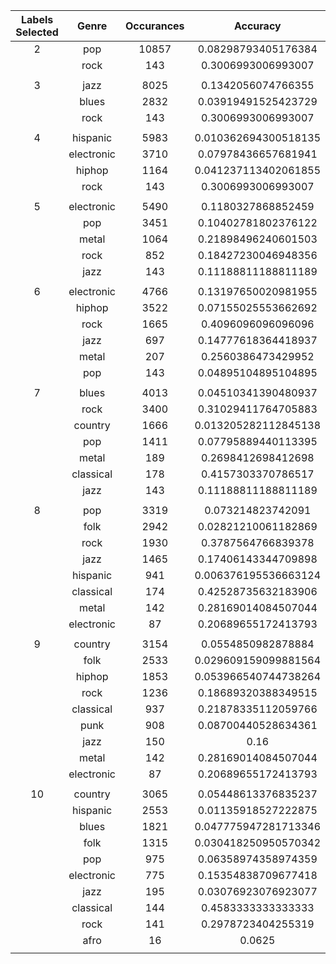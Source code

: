


  

|Labels Selected|Genre|Occurances|Accuracy|
| :---: | :---: | :---: | :---: |
|2|pop|10857|0.08298793405176384|
||rock|143|0.3006993006993007|
|||||
|3|jazz|8025|0.1342056074766355|
||blues|2832|0.03919491525423729|
||rock|143|0.3006993006993007|
|||||
|4|hispanic|5983|0.010362694300518135|
||electronic|3710|0.07978436657681941|
||hiphop|1164|0.041237113402061855|
||rock|143|0.3006993006993007|
|||||
|5|electronic|5490|0.1180327868852459|
||pop|3451|0.10402781802376122|
||metal|1064|0.21898496240601503|
||rock|852|0.18427230046948356|
||jazz|143|0.11188811188811189|
|||||
|6|electronic|4766|0.13197650020981955|
||hiphop|3522|0.07155025553662692|
||rock|1665|0.4096096096096096|
||jazz|697|0.14777618364418937|
||metal|207|0.2560386473429952|
||pop|143|0.04895104895104895|
|||||
|7|blues|4013|0.04510341390480937|
||rock|3400|0.31029411764705883|
||country|1666|0.013205282112845138|
||pop|1411|0.07795889440113395|
||metal|189|0.2698412698412698|
||classical|178|0.4157303370786517|
||jazz|143|0.11188811188811189|
|||||
|8|pop|3319|0.073214823742091|
||folk|2942|0.02821210061182869|
||rock|1930|0.3787564766839378|
||jazz|1465|0.17406143344709898|
||hispanic|941|0.006376195536663124|
||classical|174|0.42528735632183906|
||metal|142|0.28169014084507044|
||electronic|87|0.20689655172413793|
|||||
|9|country|3154|0.0554850982878884|
||folk|2533|0.029609159099881564|
||hiphop|1853|0.053966540744738264|
||rock|1236|0.18689320388349515|
||classical|937|0.21878335112059766|
||punk|908|0.08700440528634361|
||jazz|150|0.16|
||metal|142|0.28169014084507044|
||electronic|87|0.20689655172413793|
|||||
|10|country|3065|0.05448613376835237|
||hispanic|2553|0.01135918527222875|
||blues|1821|0.047775947281713346|
||folk|1315|0.030418250950570342|
||pop|975|0.06358974358974359|
||electronic|775|0.15354838709677418|
||jazz|195|0.03076923076923077|
||classical|144|0.4583333333333333|
||rock|141|0.2978723404255319|
||afro|16|0.0625|
|||||
